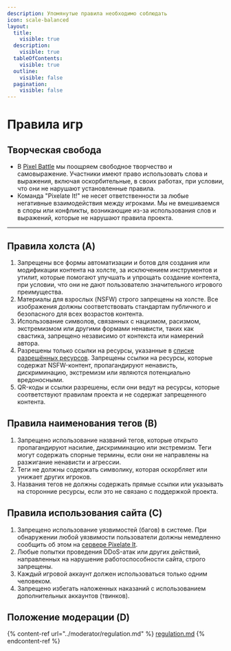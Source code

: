 ```yaml
---
description: Упомянутые правила необходимо соблюдать
icon: scale-balanced
layout:
  title:
    visible: true
  description:
    visible: true
  tableOfContents:
    visible: true
  outline:
    visible: false
  pagination:
    visible: false
---
```


# Правила игр

## Творческая свобода <a href="#creative-freedom" id="creative-freedom"></a>

* В [Pixel Battle](https://pixelbattle.fun/) мы поощряем свободное творчество и самовыражение. Участники имеют право использовать слова и выражения, включая оскорбительные, в своих работах, при условии, что они не нарушают установленные правила.
* Команда "Pixelate It!" не несет ответственности за любые негативные взаимодействия между игроками. Мы не вмешиваемся в споры или конфликты, возникающие из-за использования слов и выражений, которые не нарушают правила проекта.

***

## Правила холста (A) <a href="#canvas" id="canvas"></a>

1. Запрещены все формы автоматизации и ботов для создания или модификации контента на холсте, за исключением инструментов и утилит, которые помогают улучшать и упрощать создание контента, при условии, что они не дают пользователю значительного игрового преимущества.
2. Материалы для взрослых (NSFW) строго запрещены на холсте. Все изображения должны соответствовать стандартам публичного и безопасного для всех возрастов контента.
3. Использование символов, связанных с нацизмом, расизмом, экстремизмом или другими формами ненависти, таких как свастика, запрещено независимо от контекста или намерений автора.
4. Разрешены только ссылки на ресурсы, указанные в [списке разрешённых ресурсов](allowed-links.md). Запрещены ссылки на ресурсы, которые содержат NSFW-контент, пропагандируют ненависть, дискриминацию, экстремизм или являются потенциально вредоносными.
5. QR-коды и ссылки разрешены, если они ведут на ресурсы, которые соответствуют правилам проекта и не содержат запрещенного контента.

## Правила наименования тегов (B) <a href="#tags" id="tags"></a>

1. Запрещено использование названий тегов, которые открыто пропагандируют насилие, дискриминацию или экстремизм. Теги могут содержать спорные термины, если они не направлены на разжигание ненависти и агрессии.
2. Теги не должны содержать символику, которая оскорбляет или унижает других игроков.
3. Названия тегов не должны содержать прямые ссылки или указывать на сторонние ресурсы, если это не связано с поддержкой проекта.

## Правила использования сайта (C) <a href="#site" id="site"></a>

1. Запрещено использование уязвимостей (багов) в системе. При обнаружении любой уязвимости пользователи должны немедленно сообщить об этом на [сервере Pixelate It](https://discord.gg/XBPyGUv3DT).
2. Любые попытки проведения DDoS-атак или других действий, направленных на нарушение работоспособности сайта, строго запрещены.
3. Каждый игровой аккаунт должен использоваться только одним человеком.
4. Запрещено избегать наложенных наказаний с использованием дополнительных аккаунтов (твинков).

## Положение модерации (D) <a href="#moderators-regulation" id="moderators-regulation"></a>

{% content-ref url="../moderator/regulation.md" %}
[regulation.md](../moderator/regulation.md)
{% endcontent-ref %}
